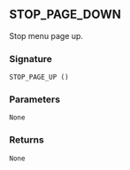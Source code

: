 ## STOP\_PAGE\_DOWN

Stop menu page up.


### Signature

`STOP_PAGE_UP ()`


### Parameters

`None`


### Returns

`None`
